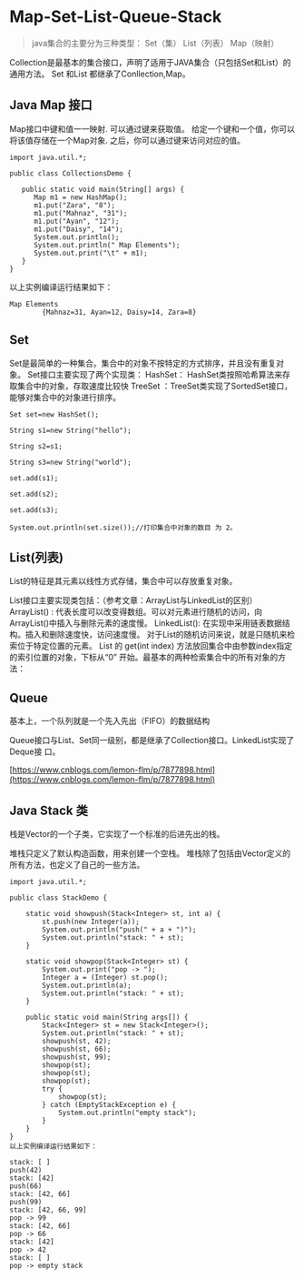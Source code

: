 # Map-Set-List-Queue-Stack

> java集合的主要分为三种类型： Set（集） List（列表） Map（映射）

Collection是最基本的集合接口，声明了适用于JAVA集合（只包括Set和List）的通用方法。 Set 和List 都继承了Conllection,Map。

## Java Map 接口

Map接口中键和值一一映射. 可以通过键来获取值。 给定一个键和一个值，你可以将该值存储在一个Map对象. 之后，你可以通过键来访问对应的值。

```text
import java.util.*;

public class CollectionsDemo {

   public static void main(String[] args) {
      Map m1 = new HashMap(); 
      m1.put("Zara", "8");
      m1.put("Mahnaz", "31");
      m1.put("Ayan", "12");
      m1.put("Daisy", "14");
      System.out.println();
      System.out.println(" Map Elements");
      System.out.print("\t" + m1);
   }
}
```

以上实例编译运行结果如下：

```text
Map Elements
        {Mahnaz=31, Ayan=12, Daisy=14, Zara=8}
```

## Set

Set是最简单的一种集合。集合中的对象不按特定的方式排序，并且没有重复对象。 Set接口主要实现了两个实现类： HashSet： HashSet类按照哈希算法来存取集合中的对象，存取速度比较快 TreeSet ：TreeSet类实现了SortedSet接口，能够对集合中的对象进行排序。

```text
Set set=new HashSet();  

String s1=new String("hello");  

String s2=s1;  

String s3=new String("world");  

set.add(s1);  

set.add(s2);  

set.add(s3);  

System.out.println(set.size());//打印集合中对象的数目 为 2。
```

## List\(列表\)

List的特征是其元素以线性方式存储，集合中可以存放重复对象。

List接口主要实现类包括：（参考文章：ArrayList与LinkedList的区别） ArrayList\(\) : 代表长度可以改变得数组。可以对元素进行随机的访问，向ArrayList\(\)中插入与删除元素的速度慢。 LinkedList\(\): 在实现中采用链表数据结构。插入和删除速度快，访问速度慢。 对于List的随机访问来说，就是只随机来检索位于特定位置的元素。 List 的 get\(int index\) 方法放回集合中由参数index指定的索引位置的对象，下标从“0” 开始。最基本的两种检索集合中的所有对象的方法：

## Queue

基本上，一个队列就是一个先入先出（FIFO）的数据结构

Queue接口与List、Set同一级别，都是继承了Collection接口。LinkedList实现了Deque接 口。

[https://www.cnblogs.com/lemon-flm/p/7877898.html](https://www.cnblogs.com/lemon-flm/p/7877898.html)

## Java Stack 类

栈是Vector的一个子类，它实现了一个标准的后进先出的栈。

堆栈只定义了默认构造函数，用来创建一个空栈。 堆栈除了包括由Vector定义的所有方法，也定义了自己的一些方法。

```text
import java.util.*;

public class StackDemo {

    static void showpush(Stack<Integer> st, int a) {
        st.push(new Integer(a));
        System.out.println("push(" + a + ")");
        System.out.println("stack: " + st);
    }

    static void showpop(Stack<Integer> st) {
        System.out.print("pop -> ");
        Integer a = (Integer) st.pop();
        System.out.println(a);
        System.out.println("stack: " + st);
    }

    public static void main(String args[]) {
        Stack<Integer> st = new Stack<Integer>();
        System.out.println("stack: " + st);
        showpush(st, 42);
        showpush(st, 66);
        showpush(st, 99);
        showpop(st);
        showpop(st);
        showpop(st);
        try {
            showpop(st);
        } catch (EmptyStackException e) {
            System.out.println("empty stack");
        }
    }
}
以上实例编译运行结果如下：

stack: [ ]
push(42)
stack: [42]
push(66)
stack: [42, 66]
push(99)
stack: [42, 66, 99]
pop -> 99
stack: [42, 66]
pop -> 66
stack: [42]
pop -> 42
stack: [ ]
pop -> empty stack
```

